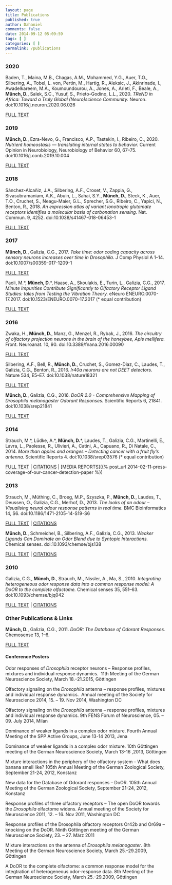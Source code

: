 ```yaml
---
layout: page
title: Publications
published: true
author: Dahaniel
comments: false
date: 2014-09-12 05:09:59
tags: [ ]
categories: [ ]
permalink: /publications
---
```


<script type='text/javascript' src='https://d1bxh8uas1mnw7.cloudfront.net/assets/embed.js'></script>

### 2020
<div data-badge-popover="right" data-badge-type="donut" data-doi="10.1016/j.neuron.2020.06.026" data-hide-no-mentions="true" class="altmetric-embed"></div>

Baden, T., Maina, M.B., Chagas, A.M., Mohammed, Y.G., Auer, T.O., Silbering, A., Tobel, L. von, Pertin, M., Hartig, R., Aleksic, J., Akinrinade, I., Awadelkareem, M.A., Koumoundourou, A., Jones, A., Arieti, F., Beale, A., **Münch, D.**, Salek, S.C., Yusuf, S., Prieto-Godino, L.L., 2020. *TReND in Africa: Toward a Truly Global (Neuro)science Community.* Neuron. doi:10.1016/j.neuron.2020.06.026

[FULL TEXT](https://doi.org/10.1016/j.neuron.2020.06.026)

### 2019
<div data-badge-popover="right" data-badge-type="donut" data-doi="10.1016/j.conb.2019.10.004" data-hide-no-mentions="true" class="altmetric-embed"></div>

**Münch, D.**, Ezra-Nevo, G., Francisco, A.P., Tastekin, I., Ribeiro, C., 2020. *Nutrient homeostasis — translating internal states to behavior.* Current Opinion in Neurobiology, Neurobiology of Behavior 60, 67–75. doi:10.1016/j.conb.2019.10.004

[FULL TEXT](https://doi.org/10.1016/j.conb.2019.10.004)

### 2018
<div data-badge-popover="right" data-badge-type="donut" data-doi="10.1038/s41467-018-06453-1" data-hide-no-mentions="true" class="altmetric-embed"></div>

Sánchez-Alcañiz, J.A., Silbering, A.F., Croset, V., Zappia, G., Sivasubramaniam, A.K., Abuin, L., Sahai, S.Y., **Münch, D.**, Steck, K., Auer, T.O., Cruchet, S., Neagu-Maier, G.L., Sprecher, S.G., Ribeiro, C., Yapici, N., Benton, R., 2018. *An expression atlas of variant ionotropic glutamate receptors identifies a molecular basis of carbonation sensing.* Nat. Commun. 9, 4252. doi:10.1038/s41467-018-06453-1

[FULL TEXT](http://doi.org/10.1038/s41467-018-06453-1)


### 2017
<div data-badge-popover="right" data-badge-type="donut" data-doi="10.1007/s00359-017-1209-1" data-hide-no-mentions="true" class="altmetric-embed"></div>

**Münch, D.**, Galizia, C.G., 2017. *Take time: odor coding capacity across sensory neurons increases over time in Drosophila.* J Comp Physiol A 1–14. doi:10.1007/s00359-017-1209-1

[FULL TEXT](http://doi.org/10.1007/s00359-017-1209-1)


<div data-badge-popover="right" data-badge-type="donut" data-doi="10.1523/ENEURO.0070-17.2017" data-hide-no-mentions="true" class="altmetric-embed"></div>

Paoli, M.\*, **Münch, D.**\*, Haase, A., Skoulakis, E., Turin, L., Galizia, C.G., 2017. *Minute Impurities Contribute Significantly to Olfactory Receptor Ligand Studies: tales from Testing the Vibration Theory.* eNeuro ENEURO.0070-17.2017. doi:10.1523/ENEURO.0070-17.2017 (\* equal contribution)

[FULL TEXT](http://doi.org/10.1523/ENEURO.0070-17.2017)


### 2016
<div data-badge-popover="right" data-badge-type="donut" data-doi="10.3389/fnana.2016.00090" data-hide-no-mentions="true" class="altmetric-embed"></div>

Zwaka, H., **Münch, D.**, Manz, G., Menzel, R., Rybak, J., 2016. *The circuitry of olfactory projection neurons in the brain of the honeybee, Apis mellifera.* Front. Neuroanat. 10, 90. doi:10.3389/fnana.2016.00090

[FULL TEXT](http://journal.frontiersin.org/article/10.3389/fnana.2016.00090)



<div data-badge-popover="right" data-badge-type="donut" data-doi="10.1038/nature18321" data-hide-no-mentions="true" class="altmetric-embed"></div>

Silbering, A.F., Bell, R., **Münch, D.**, Cruchet, S., Gomez-Diaz, C., Laudes, T., Galizia, C.G., Benton, R., 2016. *Ir40a neurons are not DEET detectors.* Nature 534, E5–E7. doi:10.1038/nature18321

[FULL TEXT](http://journal.frontiersin.org/article/10.3389/fnana.2016.00090)


<div data-badge-popover="right" data-badge-type="donut" data-doi="10.1038/srep21841" data-hide-no-mentions="true" class="altmetric-embed"></div>

**Münch, D.**, Galizia, C.G., 2016. *DoOR 2.0 - Comprehensive Mapping of Drosophila melanogaster Odorant Responses.* Scientific Reports 6, 21841. doi:10.1038/srep21841

[FULL TEXT](http://doi.org/10.1038/srep21841)

### 2014

<div data-badge-popover="right" data-badge-type="donut" data-doi="10.1038/srep03576" data-hide-no-mentions="true" class="altmetric-embed"></div>

Strauch, M.\*, Lüdke, A.\*, **Münch, D.**\*, Laudes, T., Galizia, C.G., Martinelli, E., Lavra, L., Paolesse, R., Ulivieri, A., Catini, A., Capuano, R., Di Natale, C., 2014. *More than apples and oranges &#8211; Detecting cancer with a fruit fly’s antenna.* Scientific Reports 4. doi:10.1038/srep03576 (\* equal contribution)

[FULL TEXT](http://dx.doi.org/10.1038/srep03576) |
[CITATIONS](http://scholar.google.de/scholar?cites=6668494534717916667) |
[MEDIA REPORTS]({% post_url 2014-02-11-press-coverage-of-our-cancer-detection-paper %})

### 2013
<div data-badge-popover="right" data-badge-type="donut" data-doi="10.1186/1471-2105-14-S19-S6" data-hide-no-mentions="true" class="altmetric-embed"></div>

Strauch, M., Müthing, C., Broeg, M.P., Szyszka, P., **Münch, D.**, Laudes, T., Deussen, O., Galizia, C.G., Merhof, D., 2013. *The looks of an odour &#8211; Visualising neural odour response patterns in real time.* BMC Bioinformatics 14, S6. doi:10.1186/1471-2105-14-S19-S6

[FULL TEXT](http://doi.org/10.1186/1471/2105/14/S19/S6) |
[CITATIONS](http://scholar.google.de/scholar?cites=1133526968462693019)


<div data-badge-popover="right" data-badge-type="donut" data-doi="10.1093/chemse/bjs138" data-hide-no-mentions="true" class="altmetric-embed"></div>

**Münch, D.**, Schmeichel, B., Silbering, A.F., Galizia, C.G., 2013. *Weaker Ligands Can Dominate an Odor Blend due to Syntopic Interactions.* Chemical senses. doi:10.1093/chemse/bjs138

[FULL TEXT](http://doi.org/10.1093/chemse/bjs138) |
[CITATIONS](http://scholar.google.de/scholar?cites=4064783826768313177)

### 2010
<div data-badge-popover="right" data-badge-type="donut" data-doi="10.1093/chemse/bjq042" data-hide-no-mentions="true" class="altmetric-embed"></div>

Galizia, C.G., **Münch, D.**, Strauch, M., Nissler, A., Ma, S., 2010. *Integrating heterogeneous odor response data into a common response model: A DoOR to the complete olfactome.* Chemical senses 35, 551–63. doi:10.1093/chemse/bjq042

[FULL TEXT](http://dx.doi.org/10.1093/chemse/bjq042) |
[CITATIONS](http://scholar.google.de/scholar?cites=16970919184143472683)

### Other Publications & Links
**Münch, D.**, Galizia, C.G., 2011. *DoOR: The Database of Odorant Responses.* Chemosense 13, 1–6.

[FULL TEXT](http://www.chemosense.net/issues/11/ChemoSenseSept11.pdf)


#### Conference Posters
Odor responses of *Drosophila* receptor neurons – Response profiles, mixtures and individual response dynamics.  11th Meeting of the German Neuroscience Society, March 18.–21.2015, Göttingen

Olfactory signaling on the *Drosophila* antenna &#8211; response profiles, mixtures and individual response dynamics.  Annual meeting of the Society for Neuroscience 2014, 15. &#8211; 19. Nov 2014, Washington DC

Olfactory signaling on the *Drosophila* antenna &#8211; response profiles, mixtures and individual response dynamics. 9th FENS Forum of Neuroscience, 05. &#8211; 09. July 2014, Milan

Dominance of weaker ligands in a complex odor mixture. Fourth Annual Meeting of the SPP Active Groups, June 13-14 2013, Jena

Dominance of weaker ligands in a complex odor mixture. 10th Göttingen meeting of the German Neuroscience Society, March 13-16 ,2013, Göttingen

Mixture interactions in the periphery of the olfactory system &#8211; What does banana smell like? 105th Annual Meeting of the German Zoological Society, September 21-24, 2012, Konstanz

New data for the Database of Odorant responses &#8211; DoOR. 105th Annual Meeting of the German Zoological Society, September 21-24, 2012, Konstanz

Response profiles of three olfactory receptors &#8211; The open DoOR towards the *Drosophila* olfactome widens. Annual meeting of the Society for Neuroscience 2011, 12. &#8211; 16. Nov 2011, Washington DC

Response profiles of the Drosophila olfactory receptors Or42b and Or69a &#8211; knocking on the DoOR. Ninth Göttingen meeting of the German Neuroscience Society, 23. – 27. März 2011

Mixture interactions on the antenna of *Drosophila melanogaster*. 8th Meeting of the German Neuroscience Society, March 25.–29.2009, Göttingen

A DoOR to the complete olfactome: a common response model for the integtration of heterogeneous odor-response data. 8th Meeting of the German Neuroscience Society, March 25.–29.2009, Göttingen
